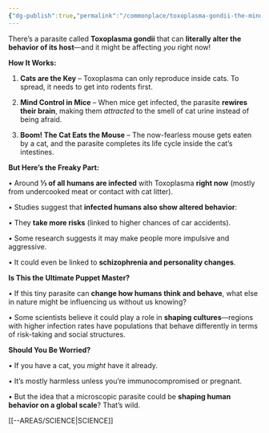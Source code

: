 ```yaml
---
{"dg-publish":true,"permalink":"/commonplace/toxoplasma-gondii-the-mind-control-parasite/","created":"2025-04-03T02:04:39.161+08:00"}
---
```



There’s a parasite called **Toxoplasma gondii** that can **literally alter the behavior of its host**—and it might be affecting _you_ right now!

  

**How It Works:**

1. **Cats are the Key** – Toxoplasma can only reproduce inside cats. To spread, it needs to get into rodents first.

2. **Mind Control in Mice** – When mice get infected, the parasite **rewires their brain**, making them _attracted_ to the smell of cat urine instead of being afraid.

3. **Boom! The Cat Eats the Mouse** – The now-fearless mouse gets eaten by a cat, and the parasite completes its life cycle inside the cat’s intestines.

  

**But Here’s the Freaky Part:**

• Around **⅓ of all humans are infected** with Toxoplasma **right now** (mostly from undercooked meat or contact with cat litter).

• Studies suggest that **infected humans also show altered behavior**:

• They **take more risks** (linked to higher chances of car accidents).

• Some research suggests it may make people more impulsive and aggressive.

• It could even be linked to **schizophrenia and personality changes**.

  

**Is This the Ultimate Puppet Master?**

• If this tiny parasite can **change how humans think and behave**, what else in nature might be influencing us without us knowing?

• Some scientists believe it could play a role in **shaping cultures**—regions with higher infection rates have populations that behave differently in terms of risk-taking and social structures.

  

**Should You Be Worried?**

• If you have a cat, you _might_ have it already.

• It’s mostly harmless unless you’re immunocompromised or pregnant.

• But the idea that a microscopic parasite could be **shaping human behavior on a global scale**? That’s wild. 


[[--AREAS/SCIENCE\|SCIENCE]]
